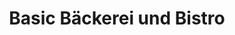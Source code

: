---
title: "Basic Bäckerei und Bistro"
url: /augsburg/basic-baeckerei-und-bistro/
shop: Bäckerei
---